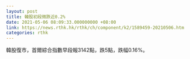 ```yaml
---
layout: post
title: 韓股初段微跌近0.2%
date: 2021-05-06 08:09:33.000000000 +08:00
link: https://news.rthk.hk/rthk/ch/component/k2/1589459-20210506.htm
categories: rthk
---
```


韓股復市，首爾綜合指數早段報3142點，跌5點，跌幅0.16%。
